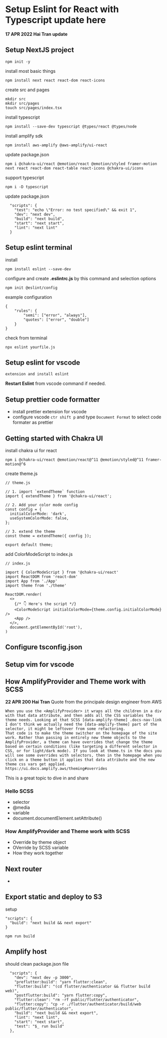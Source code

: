 # Setup Eslint for React with Typescript update here

**17 APR 2022 Hai Tran update**

## Setup NextJS project

```
npm init -y
```

install most basic things

```
npm install next react react-dom react-icons
```

create src and pages

```
mkdir src
mkdir src/pages
touch src/pages/index.tsx
```

install typescript

```
npm install --save-dev typescript @types/react @types/node
```

install amplify sdk

```
npm install aws-amplify @aws-amplify/ui-react
```

update package.json

```
npm i @chakra-ui/react @emotion/react @emotion/styled framer-motion next react react-dom react-table react-icons @chakra-ui/icons
```

support typescript

```
npm i -D typescript
```

update package.json

```
  "scripts": {
    "test": "echo \"Error: no test specified\" && exit 1",
    "dev": "next dev",
    "build": "next build",
    "start": "next start",
    "lint": "next lint"
  }
```

## Setup eslint terminal

install

```
npm install eslint --save-dev

```

configure and create **.eslintrc.js** by this command and selection options

```
npm init @eslint/config

```

example configuration

```
{
    "rules": {
        "semi": ["error", "always"],
        "quotes": ["error", "double"]
    }
}

```

check from terminal

```
npx eslint yourfile.js
```

## Setup eslint for vscode

```
extension and install eslint
```

**Restart Eslint** from vscode command if needed.

## Setup prettier code formatter

- install prettier extension for vscode
- configure vscode `ctr shift p` and type `Document Format` to select code formater as prettier

## Getting started with Chakra UI

install chakra ui for react

```
npm i @chakra-ui/react @emotion/react@^11 @emotion/styled@^11 framer-motion@^6
```

create theme.js

```
// theme.js

// 1. import `extendTheme` function
import { extendTheme } from '@chakra-ui/react';

// 2. Add your color mode config
const config = {
  initialColorMode: 'dark',
  useSystemColorMode: false,
};

// 3. extend the theme
const theme = extendTheme({ config });

export default theme;
```

add ColorModeScript to index.js

```
// index.js

import { ColorModeScript } from '@chakra-ui/react'
import ReactDOM from 'react-dom'
import App from './App'
import theme from './theme'

ReactDOM.render(
  <>
    {/* 👇 Here's the script */}
    <ColorModeScript initialColorMode={theme.config.initialColorMode} />
    <App />
  </>,
  document.getElementById('root'),
)
```

## Configure tsconfig.json

## Setup vim for vscode

## How AmplifyProvider and Theme work with SCSS

**22 APR 200 Hai Tran**
Quote from the principale design engineer from AWS

```
When you use the <AmplifyProvider> it wraps all the children in a div with that data attribute, and then adds all the CSS variables the theme needs. Looking at that SCSS [data-amplify-theme] .docs-nav-link I don't think we actually need the [data-amplify-theme] part of the selector, it might be leftover from some refactoring.
That code is to make the theme switcher on the homepage of the site work. Rather than passing in entirely new theme objects to the AmplifyProvider, a theme can have overrides that change the theme based on certain conditions (like targeting a different selector in CSS, or for light/dark mode). If you look at theme.ts in the docs you will see some overrides with selectors, then in the homepage when you click on a theme button it applies that data attribute and the new theme css vars get applied. https://ui.docs.amplify.aws/theming#overrides

```

This is a great topic to dive in and share

### Hello SCSS

- selector
- @media
- variable
- document.documentElement.setAttribute()

### How AmplifyProvider and Theme work with SCSS

- Override by theme object
- OVerride by SCSS variable
- How they work together

## Next router

-

## Export static and deploy to S3

setup

```
"scripts": {
  "build": "next build && next export"
}
```

```
npm run build
```

## Amplify host

should clean package.json file

```
  "scripts": {
    "dev": "next dev -p 3000",
    "preflutter:build": "yarn flutter:clean",
    "flutter:build": "(cd flutter/authenticator && flutter build web)",
    "postflutter:build": "yarn flutter:copy",
    "flutter:clean": "rm -rf public/flutter/authenticator",
    "flutter:copy": "cp -r ./flutter/authenticator/build/web public/flutter/authenticator",
    "build": "next build && next export",
    "lint": "next lint",
    "start": "next start",
    "test": "$_ run build"
  },
```
